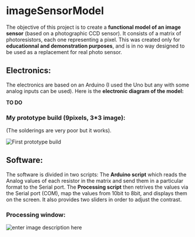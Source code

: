# imageSensorModel

The objective of this project is to create a **functional model of an image sensor** (based on a photographic CCD sensor). It consists of a matrix of photoresistors, each one representing a pixel.
This was created only for **educationnal and demonstration purposes**, and is in no way designed to be used as a replacement for real photo sensor.

## Electronics:
The electronics are based on an Arduino (I used the Uno but any with some analog inputs can be used). Here is the **electronic diagram of the model:**

**TO DO**

### My prototype build (9pixels, 3*3 image):
(The solderings are very poor but it works).

![First prototype build](https://raw.githubusercontent.com/nohehf/imageSensorModel/main/images/crappyPrototypeResized.jpg)
## Software:
The software is divided in two scripts: The **Arduino script** which reads the Analog values of each resistor in the matrix and send them in a particular format to the Serial port.
The **Processing script** then retrives the values via the Serial port (COM), map the values from 10bit to 8bit, and displays them on the screen. It also provides two sliders in order to adjust the contrast.

### Processing window:
![enter image description here](https://raw.githubusercontent.com/nohehf/imageSensorModel/main/images/softwareScreenshot.png)

